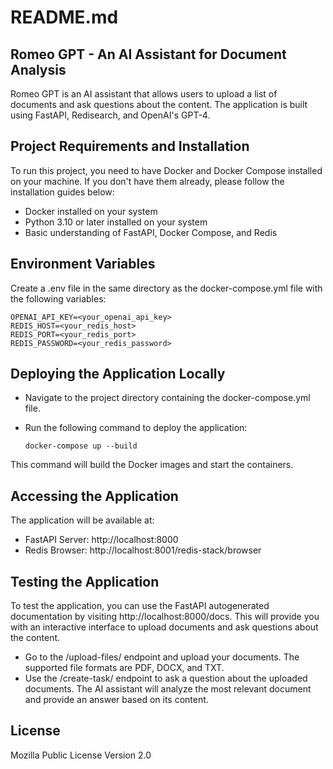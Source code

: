 # README.md

## Romeo GPT - An AI Assistant for Document Analysis

Romeo GPT is an AI assistant that allows users to upload a list of documents and ask questions about the content. The application is built using FastAPI, Redisearch, and OpenAI's GPT-4.

## Project Requirements and Installation

To run this project, you need to have Docker and Docker Compose installed on your machine. If you don't have them already, please follow the installation guides below:

- Docker installed on your system
- Python 3.10 or later installed on your system
- Basic understanding of FastAPI, Docker Compose, and Redis

## Environment Variables

Create a .env file in the same directory as the docker-compose.yml file with the following variables:

   ```
   OPENAI_API_KEY=<your_openai_api_key>
   REDIS_HOST=<your_redis_host>
   REDIS_PORT=<your_redis_port>
   REDIS_PASSWORD=<your_redis_password>
   ```

## Deploying the Application Locally
- Navigate to the project directory containing the docker-compose.yml file.
- Run the following command to deploy the application:

   ```
   docker-compose up --build
   ```
This command will build the Docker images and start the containers.


## Accessing the Application
The application will be available at:
- FastAPI Server: http://localhost:8000
- Redis Browser: http://localhost:8001/redis-stack/browser


## Testing the Application
To test the application, you can use the FastAPI autogenerated documentation by visiting http://localhost:8000/docs. This will provide you with an interactive interface to upload documents and ask questions about the content.
- Go to the /upload-files/ endpoint and upload your documents. The supported file formats are PDF, DOCX, and TXT.
- Use the /create-task/ endpoint to ask a question about the uploaded documents. The AI assistant will analyze the most relevant document and provide an answer based on its content.

## License
Mozilla Public License Version 2.0

